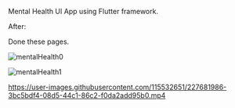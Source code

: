 Mental Health UI App using Flutter framework.

After:

Done these pages.

![mentalHealth0](https://user-images.githubusercontent.com/115532651/227681936-e422c93a-6851-412f-b464-fb6962bb5204.png)

![mentalHealth1](https://user-images.githubusercontent.com/115532651/227681937-1706f0a1-62ad-4af2-a9b5-98d0734f4c6b.png)

https://user-images.githubusercontent.com/115532651/227681986-3bc5bdf4-08d5-44c1-86c2-f0da2add95b0.mp4


